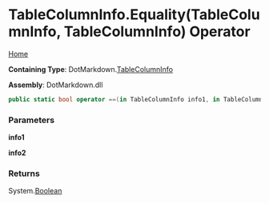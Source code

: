 # TableColumnInfo\.Equality\(TableColumnInfo, TableColumnInfo\) Operator

[Home](../../../README.md)

**Containing Type**: DotMarkdown\.[TableColumnInfo](../README.md)

**Assembly**: DotMarkdown\.dll

```csharp
public static bool operator ==(in TableColumnInfo info1, in TableColumnInfo info2)
```

### Parameters

**info1**

**info2**

### Returns

System\.[Boolean](https://docs.microsoft.com/en-us/dotnet/api/system.boolean)

